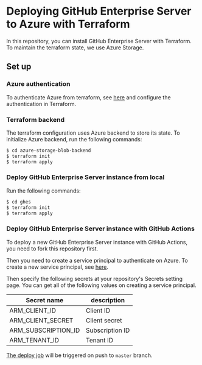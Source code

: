 # Deploying GitHub Enterprise Server to Azure with Terraform

In this repository, you can install GitHub Enterprise Server with Terraform. To maintain the terraform state, we use Azure Storage.

## Set up

### Azure authentication

To authenticate Azure from terraform, see [here](https://www.terraform.io/docs/providers/azurerm/guides/azure_cli.html) and configure the authentication in Terraform.

### Terraform backend

The terraform configuration uses Azure backend to store its state. To initialize Azure backend, run the following commands:

```sh
$ cd azure-storage-blob-backend
$ terraform init
$ terraform apply
```

### Deploy GitHub Enterprise Server instance from local

Run the following commands:

```sh
$ cd ghes
$ terraform init
$ terraform apply
```

### Deploy GitHub Enterprise Server instance with GitHub Actions

To deploy a new GitHub Enterprise Server instance with GitHub Actions, you need to fork this repository first.

Then you need to create a service principal to authenticate on Azure. To create a new service principal, see [here](https://docs.microsoft.com/en-us/cli/azure/create-an-azure-service-principal-azure-cli?view=azure-cli-latest).

Then specify the following secrets at your repository's Secrets setting page. You can get all of the following values on creating a service principal.

| Secret name         | description     |
| ------------------- | --------------- |
| ARM_CLIENT_ID       | Client ID       |
| ARM_CLIENT_SECRET   | Client secret   |
| ARM_SUBSCRIPTION_ID | Subscription ID |
| ARM_TENANT_ID       | Tenant ID       |

[The deploy job](https://github.com/yuichielectric/deploy-github-enterprise-server/blob/master/.github/workflows/deploy.yml) will be triggered on push to `master` branch.

